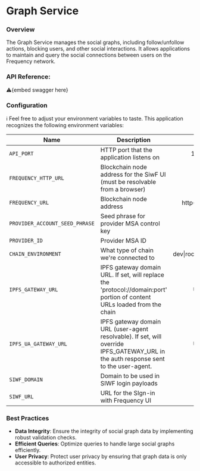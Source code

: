 # Graph Service

### **Overview**

The Graph Service manages the social graphs, including follow/unfollow actions, blocking users, and other social interactions. It allows applications to maintain and query the social connections between users on the Frequency network.

### **API Reference:**

⚠️{embed swagger here}


### Configuration

ℹ️ Feel free to adjust your environment variables to taste.
This application recognizes the following environment variables:

| Name                           | Description                                                                                                                          |          Range/Type           | Required? | Default |
| ------------------------------ | ------------------------------------------------------------------------------------------------------------------------------------ | :---------------------------: | :-------: | :-----: |
| `API_PORT`                     | HTTP port that the application listens on                                                                                            |         1025 - 65535          |           |  3000   |
| `FREQUENCY_HTTP_URL`           | Blockchain node address for the SiwF UI (must be resolvable from a browser)                                                          |         http(s): URL          |     Y     |         |
| `FREQUENCY_URL`                | Blockchain node address                                                                                                              |    http(s): or ws(s): URL     |     Y     |         |
| `PROVIDER_ACCOUNT_SEED_PHRASE` | Seed phrase for provider MSA control key                                                                                             |            string             |     Y     |         |
| `PROVIDER_ID`                  | Provider MSA ID                                                                                                                      |            integer            |     Y     |         |
| `CHAIN_ENVIRONMENT`            | What type of chain we're connected to                                                                                                | dev\|rococo\|testnet\|mainnet |     Y     |         |
| `IPFS_GATEWAY_URL`             | IPFS gateway domain URL. If set, will replace the 'protocol://domain:port' portion of content URLs loaded from the chain             |         URL template          |           |         |
| `IPFS_UA_GATEWAY_URL`          | IPFS gateway domain URL (user-agent resolvable). If set, will override IPFS_GATEWAY_URL in the auth response sent to the user-agent. |         URL template          |           |         |
| `SIWF_DOMAIN`                  | Domain to be used in SIWF login payloads                                                                                             |            string             |     Y     |         |
| `SIWF_URL`                     | URL for the SIgn-in with Frequency UI                                                                                                |              URL              |     Y     |         |

### Best Practices

- **Data Integrity**: Ensure the integrity of social graph data by implementing robust validation checks.
- **Efficient Queries**: Optimize queries to handle large social graphs efficiently.
- **User Privacy**: Protect user privacy by ensuring that graph data is only accessible to authorized entities.
